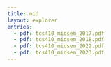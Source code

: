 ```yaml
---
title: mid
layout: explorer
entries:
  - pdf: tcs410_midsem_2017.pdf
  - pdf: tcs410_midsem_2018.pdf
  - pdf: tcs410_midsem_2022.pdf
  - pdf: tcs410_midsem_2023.pdf
---
```

